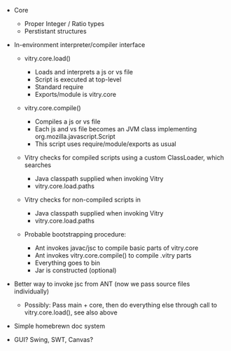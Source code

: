 
- Core
    - Proper Integer / Ratio types
    - Perstistant structures

- In-environment interpreter/compiler interface
    - vitry.core.load() 
        - Loads and interprets a js or vs file
        - Script is executed at top-level
        - Standard require
        - Exports/module is vitry.core
    - vitry.core.compile()            
        - Compiles a js or vs file
        - Each js and vs file becomes an JVM class implementing org.mozilla.javascript.Script
        - This script uses require/module/exports as usual
    - Vitry checks for compiled scripts using a custom ClassLoader, which searches
        - Java classpath supplied when invoking Vitry
        - vitry.core.load.paths
    - Vitry checks for non-compiled scripts in
        - Java classpath supplied when invoking Vitry
        - vitry.core.load.paths
    
    - Probable bootstrapping procedure:
        - Ant invokes javac/jsc to compile basic parts of vitry.core
        - Ant invokes vitry.core.compile() to compile .vitry parts
        - Everything goes to bin
        - Jar is constructed (optional)
        
- Better way to invoke jsc from ANT (now we pass source files individually)
    - Possibly: Pass main + core, then do everything else through call 
    to vitry.core.load(), see also above
    
- Simple homebrewn doc system
- GUI? Swing, SWT, Canvas?
